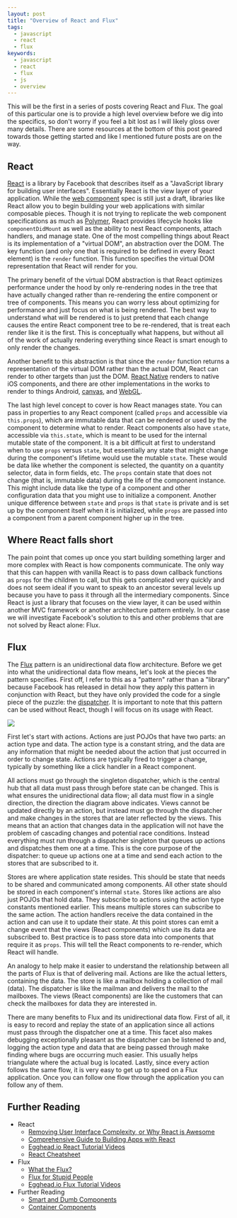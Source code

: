 ```yaml
---
layout: post
title: "Overview of React and Flux"
tags:
  - javascript
  - react
  - flux
keywords:
  - javascript
  - react
  - flux
  - js
  - overview
---
```


This will be the first in a series of posts covering React and Flux. The goal of this particular one is to provide a high level overview before we dig into the specifics, so don't worry if you feel a bit lost as I will likely gloss over many details. There are some resources at the bottom of this post geared towards those getting started and like I mentioned future posts are on the way.

<!--more-->

## React

[React](https://facebook.github.io/react/) is a library by Facebook that describes itself as a "JavaScript library for building user interfaces". Essentially React is the view layer of your application. While the [web component](https://developer.mozilla.org/en-US/docs/Web/Web_Components) spec is still just a draft, libraries like React allow you to begin building your web applications with similar composable pieces. Though it is not trying to replicate the web component specifications as much as [Polymer](https://www.polymer-project.org/1.0/), React provides lifecycle hooks like `componentDidMount` as well as the ability to nest React components, attach handlers, and manage state. One of the most compelling things about React is its implementation of a "virtual DOM", an abstraction over the DOM. The key function (and only one that is required to be defined in every React element) is the `render` function. This function specifies the virtual DOM representation that React will render for you.

The primary benefit of the virtual DOM abstraction is that React optimizes performance under the hood by only re-rendering nodes in the tree that have actually changed rather than re-rendering the entire component or tree of components. This means you can worry less about optimizing for performance and just focus on what is being rendered. The best way to understand what will be rendered is to just pretend that each change causes the entire React component tree to be re-rendered, that is treat each render like it is the first. This is conceptually what happens, but without all of the work of actually rendering everything since React is smart enough to only render the changes.

Another benefit to this abstraction is that since the `render` function returns a representation of the virtual DOM rather than the actual DOM, React can render to other targets than just the DOM. [React Native](https://facebook.github.io/react-native/) renders to native iOS components, and there are other implementations in the works to render to things Android, [canvas](https://github.com/Flipboard/react-canvas), and [WebGL](https://github.com/Izzimach/react-three).

The last high level concept to cover is how React manages state. You can pass in properties to any React component (called `props` and accessible via `this.props`), which are immutable data that can be rendered or used by the component to determine what to render. React components also have `state`, accessible via `this.state`, which is meant to be used for the internal mutable state of the component. It is a bit difficult at first to understand when to use `props` versus `state`, but essentially any state that might change during the component's lifetime would use the mutable `state`. These would be data like whether the component is selected, the quantity on a quantity selector, data in form fields, etc. The `props` contain state that does not change (that is, immutable data) during the life of the component instance. This might include data like the type of a component and other configuration data that you might use to initialize a component. Another unique difference between `state` and `props` is that `state` is private and is set up by the component itself when it is initialized, while `props` are passed into a component from a parent component higher up in the tree.

## Where React falls short

The pain point that comes up once you start building something larger and more complex with React is how components communicate. The only way that this can happen with vanilla React is to pass down callback functions as `props` for the children to call, but this gets complicated very quickly and does not seem ideal if you want to speak to an ancestor several levels up because you have to pass it through all the intermediary components. Since React is just a library that focuses on the view layer, it can be used within another MVC framework or another architecture pattern entirely. In our case we will investigate Facebook's solution to this and other problems that are not solved by React alone: Flux.

## Flux

The [Flux](https://facebook.github.io/flux/) pattern is an unidirectional data flow architecture. Before we get into what the unidirectional data flow means, let's look at the pieces the pattern specifies. First off, I refer to this as a "pattern" rather than a "library" because Facebook has released in detail how they apply this pattern in conjunction with React, but they have only provided the code for a single piece of the puzzle: the [dispatcher](https://github.com/facebook/flux/blob/master/src/Dispatcher.js). It is important to note that this pattern can be used without React, though I will focus on its usage with React.

<img src="https://facebook.github.io/flux/img/flux-simple-f8-diagram-1300w.png" class="jl-Image">

First let's start with actions. Actions are just POJOs that have two parts: an action type and data. The action type is a constant string, and the data are any information that might be needed about the action that just occurred in order to change state. Actions are typically fired to trigger a change, typically by something like a click handler in a React component.

All actions must go through the singleton dispatcher, which is the central hub that all data must pass through before state can be changed. This is what ensures the unidirectional data flow; all data must flow in a single direction, the direction the diagram above indicates. Views cannot be updated directly by an action, but instead must go through the dispatcher and make changes in the stores that are later reflected by the views. This means that an action that changes data in the application will not have the problem of cascading changes and potential race conditions. Instead everything must run through a dispatcher singleton that queues up actions and dispatches them one at a time. This is the core purpose of the dispatcher: to queue up actions one at a time and send each action to the stores that are subscribed to it.

Stores are where application state resides. This should be state that needs to be shared and communicated among components. All other state should be stored in each component's internal `state`. Stores like actions are also just POJOs that hold data. They subscribe to actions using the action type constants mentioned earlier. This means multiple stores can subscribe to the same action. The action handlers receive the data contained in the action and can use it to update their state. At this point stores can emit a change event that the views (React components) which use its data are subscribed to. Best practice is to pass store data into components that require it as `props`. This will tell the React components to re-render, which React will handle.

An analogy to help make it easier to understand the relationship between all the parts of Flux is that of delivering mail. Actions are like the actual letters, containing the data. The store is like a mailbox holding a collection of mail (data). The dispatcher is like the mailman and delivers the mail to the mailboxes. The views (React components) are like the customers that can check the mailboxes for data they are interested in.

There are many benefits to Flux and its unidirectional data flow. First of all, it is easy to record and replay the state of an application since all actions must pass through the dispatcher one at a time. This facet also makes debugging exceptionally pleasant as the dispatcher can be listened to and, logging the action type and data that are being passed through make finding where bugs are occurring much easier. This usually helps triangulate where the actual bug is located. Lastly, since every action follows the same flow, it is very easy to get up to speed on a Flux application. Once you can follow one flow through the application you can follow any of them.

## Further Reading

* React
  * [Removing User Interface Complexity, or Why React is Awesome](http://jlongster.com/Removing-User-Interface-Complexity,-or-Why-React-is-Awesome)
  * [Comprehensive Guide to Building Apps with React](http://tylermcginnis.com/reactjs-tutorial-a-comprehensive-guide-to-building-apps-with-react/)
  * [Egghead.io React Tutorial Videos](https://egghead.io/series/react-fundamentals)
  * [React Cheatsheet](http://ricostacruz.com/cheatsheets/react.html)
* Flux
  * [What the Flux?](http://jonathancreamer.com/what-the-flux/)
  * [Flux for Stupid People](http://blog.andrewray.me/flux-for-stupid-people/)
  * [Egghead.io Flux Tutorial Videos](https://egghead.io/series/react-flux-architecture)
* Further Reading
  * [Smart and Dumb Components](https://medium.com/@dan_abramov/smart-and-dumb-components-7ca2f9a7c7d0)
  * [Container Components](https://medium.com/@learnreact/container-components-c0e67432e005)
